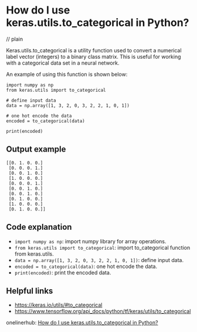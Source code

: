 # How do I use keras.utils.to_categorical in Python?
// plain

Keras.utils.to_categorical is a utility function used to convert a numerical label vector (integers) to a binary class matrix. This is useful for working with a categorical data set in a neural network.

An example of using this function is shown below:

```
import numpy as np
from keras.utils import to_categorical

# define input data
data = np.array([1, 3, 2, 0, 3, 2, 2, 1, 0, 1])

# one hot encode the data
encoded = to_categorical(data)

print(encoded)
```

## Output example

```
[[0. 1. 0. 0.]
 [0. 0. 0. 1.]
 [0. 0. 1. 0.]
 [1. 0. 0. 0.]
 [0. 0. 0. 1.]
 [0. 0. 1. 0.]
 [0. 0. 1. 0.]
 [0. 1. 0. 0.]
 [1. 0. 0. 0.]
 [0. 1. 0. 0.]]
```

## Code explanation

- `import numpy as np`: import numpy library for array operations.
- `from keras.utils import to_categorical`: import to_categorical function from keras.utils.
- `data = np.array([1, 3, 2, 0, 3, 2, 2, 1, 0, 1])`: define input data.
- `encoded = to_categorical(data)`: one hot encode the data.
- `print(encoded)`: print the encoded data.

## Helpful links
- https://keras.io/utils/#to_categorical
- https://www.tensorflow.org/api_docs/python/tf/keras/utils/to_categorical

onelinerhub: [How do I use keras.utils.to_categorical in Python?](https://onelinerhub.com/python-keras/how-do-i-use-keras-utils-to-categorical-in-python)